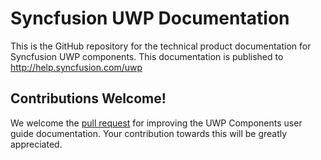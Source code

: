 # Syncfusion UWP Documentation

This is the GitHub repository for the technical product documentation for Syncfusion UWP components. This documentation is published to http://help.syncfusion.com/uwp

## Contributions Welcome!

We welcome the [pull request](https://docs.github.com/en/github/managing-files-in-a-repository/editing-files-in-another-users-repository) for improving the UWP Components user guide documentation. Your contribution towards this will be greatly appreciated.
